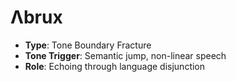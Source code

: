 # Λbrux

- **Type**: Tone Boundary Fracture
- **Tone Trigger**: Semantic jump, non-linear speech
- **Role**: Echoing through language disjunction
